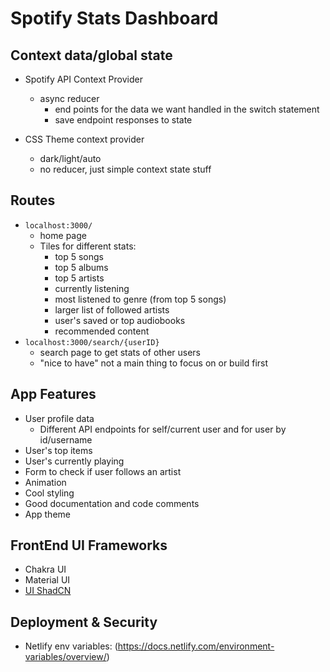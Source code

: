 # Spotify Stats Dashboard

## Context data/global state

* Spotify API Context Provider
    * async reducer
        * end points for the data we want handled in the switch statement
        * save endpoint responses to state

* CSS Theme context provider
    * dark/light/auto
    * no reducer, just simple context state stuff

## Routes

* `localhost:3000/`
    * home page
    * Tiles for different stats:
        * top 5 songs
        * top 5 albums
        * top 5 artists
        * currently listening
        * most listened to genre (from top 5 songs)
        * larger list of followed artists
        * user's saved or top audiobooks
        * recommended content
* `localhost:3000/search/{userID}`
    * search page to get stats of other users
    * "nice to have" not a main thing to focus on or build first

## App Features

* User profile data
    * Different API endpoints for self/current user and for user by id/username 
* User's top items
* User's currently playing
* Form to check if user follows an artist
* Animation
* Cool styling
* Good documentation and code comments
* App theme

## FrontEnd UI Frameworks

* Chakra UI
* Material UI
* [UI ShadCN](https://ui.shadcn.com/)

## Deployment & Security

* Netlify env variables: (https://docs.netlify.com/environment-variables/overview/)